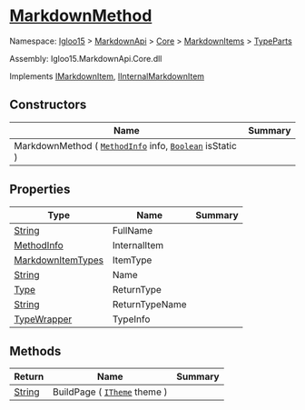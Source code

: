 # [MarkdownMethod](./MarkdownMethod.md)

Namespace: [Igloo15]() > [MarkdownApi]() > [Core](./../../README.md) > [MarkdownItems](./../README.md) > [TypeParts](./README.md)

Assembly: Igloo15.MarkdownApi.Core.dll

Implements [IMarkdownItem](./../../Interfaces/IMarkdownItem.md), [IInternalMarkdownItem]()


## Constructors

| Name | Summary | 
| --- | --- | 
| MarkdownMethod ( [`MethodInfo`](https://docs.microsoft.com/en-us/dotnet/api/System.Reflection.MethodInfo) info, [`Boolean`](https://docs.microsoft.com/en-us/dotnet/api/System.Boolean) isStatic ) |  | 


## Properties

| Type | Name | Summary | 
| --- | --- | --- | 
| [String](https://docs.microsoft.com/en-us/dotnet/api/System.String) | FullName |  | 
| [MethodInfo](https://docs.microsoft.com/en-us/dotnet/api/System.Reflection.MethodInfo) | InternalItem |  | 
| [MarkdownItemTypes](./../../MarkdownItemTypes.md) | ItemType |  | 
| [String](https://docs.microsoft.com/en-us/dotnet/api/System.String) | Name |  | 
| [Type](https://docs.microsoft.com/en-us/dotnet/api/System.Type) | ReturnType |  | 
| [String](https://docs.microsoft.com/en-us/dotnet/api/System.String) | ReturnTypeName |  | 
| [TypeWrapper](./../../TypeWrapper.md) | TypeInfo |  | 


## Methods

| Return | Name | Summary | 
| --- | --- | --- | 
| [String](https://docs.microsoft.com/en-us/dotnet/api/System.String) | BuildPage ( [`ITheme`](./../../Interfaces/ITheme.md) theme ) |  | 


